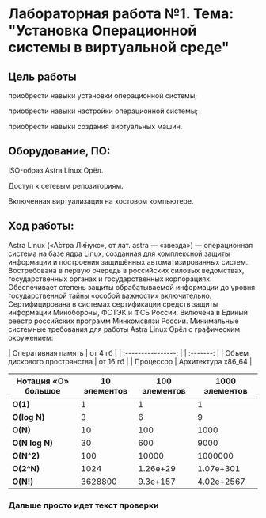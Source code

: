 # Лабораторная работа №1. Тема: "Установка Операционной системы в виртуальной среде"
Цель работы
----------
приобрести навыки установки операционной системы;

приобрести навыки настройки операционной системы;

приобрести навыки создания виртуальных машин.

Оборудование, ПО:
----------
ISO-образ Astra Linux Орёл.

Доступ к сетевым репозиториям.

Включенная виртуализация на хостовом компьютере.

Ход работы:
----------
Astra Linux («А́стра Ли́нукс», от лат. astra — «звезда») — операционная система на
базе ядра Linux, созданная для комплексной защиты информации и построения
защищённых автоматизированных систем. Востребована в первую очередь в
российских силовых ведомствах, государственных органах и государственных
корпорациях. Обеспечивает степень защиты обрабатываемой информации до уровня
государственной тайны «особой важности» включительно. Сертифицирована в
системах сертификации средств защиты информации Минобороны, ФСТЭК и ФСБ
России. Включена в Единый реестр российских программ Минкомсвязи России.
Минимальные системные требования для работы Astra Linux Орёл с графическим
окружением:

| Оперативная память | от 4 гб |
| :----------------: | | :-------: |
| Объем дискового пространства | от 16 гб |
| Процессор | Архитектура x86_64 |



| Нотация «О» большое | 10 элементов | 100 элементов | 1000 элементов |
| ------------------- | ------------ | ------------- | -------------- |
| **O(1)**            | 1            | 1             | 1              |
| **O(log N)**        | 3            | 6             | 9              |
| **O(N)**            | 10           | 100           | 1000           |
| **O(N log N)**      | 30           | 600           | 9000           |
| **O(N^2)**          | 100          | 10000         | 1000000        |
| **O(2^N)**          | 1024         | 1.26e+29      | 1.07e+301      |
| **O(N!)**           | 3628800      | 9.3e+157      | 4.02e+2567     |


### Дальше просто идет текст проверки
